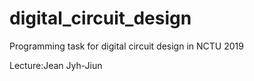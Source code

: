 # digital_circuit_design
Programming task for digital circuit design in NCTU 2019

Lecture:Jean Jyh-Jiun
